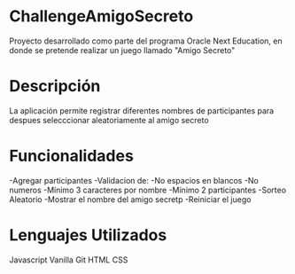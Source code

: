 # ChallengeAmigoSecreto
Proyecto desarrollado como parte del programa Oracle Next Education, en donde se pretende realizar un juego llamado "Amigo Secreto"

# Descripción
La aplicación permite registrar diferentes nombres de participantes para despues selecccionar aleatoriamente al amigo secreto

# Funcionalidades
-Agregar participantes
-Validacion de:
  -No espacios en blancos
  -No numeros
  -Mínimo 3 caracteres por nombre
  -Mínimo 2 participantes
-Sorteo Aleatorio
-Mostrar el nombre del amigo secretp
-Reiniciar el juego

# Lenguajes Utilizados
Javascript Vanilla
Git
HTML
CSS

